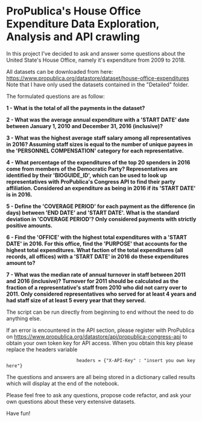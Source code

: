 # ProPublica's House Office Expenditure Data Exploration, Analysis and API crawling

In this project I've decided to ask and answer some questions about the United State's House Office, 
namely it's expenditure from 2009 to 2018. 

All datasets can be downloaded from here: https://www.propublica.org/datastore/dataset/house-office-expenditures
Note that I have only used the datasets contained in the "Detailed" folder.

The formulated questions are as follow:

__1 - What is the total of all the payments in the dataset?__


__2 - What was the average annual expenditure with a 'START DATE' date between January 1, 2010
and December 31, 2016 (inclusive)?__


__3 - What was the highest average staff salary among all representatives in 2016? 
Assuming staff sizes is equal to the number of unique payees in the 'PERSONNEL COMPENSATION' category for each representative.__


__4 - What percentage of the expenditures of the top 20 spenders in 2016 come from members of the Democratic Party? 
Representatives are identified by their 'BIOGUIDE_ID', which can be used to look up representatives 
with ProPublica's Congress API to find their party affiliation. 
Considered an expenditure as being in 2016 if its 'START DATE' is in 2016.__


__5 - Define the 'COVERAGE PERIOD' for each payment as the difference (in days) between 'END DATE' and 'START DATE'. 
What is the standard deviation in 'COVERAGE PERIOD'? Only considered payments with strictly positive amounts.__


__6 - Find the 'OFFICE' with the highest total expenditures with a 'START DATE' in 2016. 
For this office, find the 'PURPOSE' that accounts for the highest total expenditures. 
What faction of the total expenditures (all records, all offices) with a 'START DATE' in 2016 do these expenditures amount to?__


__7 - What was the median rate of annual turnover in staff between 2011 and 2016 (inclusive)? 
Turnover for 2011 should be calculated as the fraction of a representative's staff from 2010 who did not carry over to 2011.
Only considered representatives who served for at least 4 years and had staff size of at least 5 every year that they served.__


The script can be run directly from beginning to end without the need to do anything else.

If an error is encountered in the API section, please register with ProPublica on https://www.propublica.org/datastore/api/propublica-congress-api
to obtain your own token key for API access. When you obtain this key please replace the headers variable

                              headers = {"X-API-Key" : "insert you own key here"}

The questions and answers are all being stored in a dictionary called results which will display at the end of the notebook.

Please feel free to ask any questions, propose code refactor, and ask your own questions about these very extensive datasets.

Have fun!
